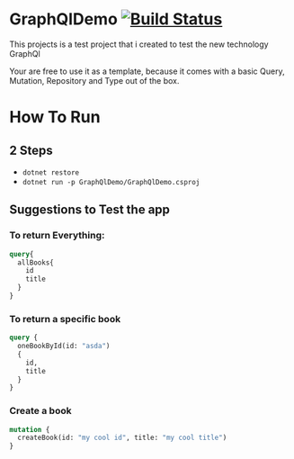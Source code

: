 # GraphQlDemo [![Build Status](https://cloud.drone.io/api/badges/litch0/GraphQlServerDemo/status.svg)](https://cloud.drone.io/litch0/GraphQlServerDemo)

This projects is a test project that i created to test the new technology GraphQl

Your are free to use it as a template, because it comes with a basic Query, Mutation, Repository and Type out of the box.

# How To Run
## 2 Steps
- `dotnet restore`
- `dotnet run -p GraphQlDemo/GraphQlDemo.csproj`

## Suggestions to Test the app

### To return Everything:
```graphql
query{
  allBooks{
    id
    title
  }
}
```
### To return a specific book
```graphql
query {
  oneBookById(id: "asda")
  {
    id, 
    title
  }
}
```

### Create a book
```graphql
mutation {
  createBook(id: "my cool id", title: "my cool title")
}

```
